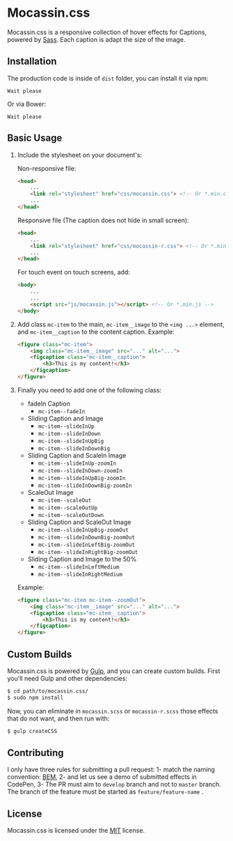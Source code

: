 # Mocassin.css

Mocassin.css is a responsive collection of hover effects for Captions, powered by [Sass](http://sass-lang.com/). Each caption is adapt the size of the image.

## Installation

The production code is inside of `dist` folder, you can install it via npm:
```
Wait please
```

Or via Bower:
```
Wait please
```

## Basic Usage

1. Include the stylesheet on your document's:

	Non-responsive file:

	```html
	<head>
		...
		<link rel="stylesheet" href="css/mocassin.css"> <!-- Or *.min.css -->
		...
	</head>
	```

	Responsive file (The caption does not hide in small screen):

	```html
	<head>
		...
		<link rel="stylesheet" href="css/mocassin-r.css"> <!-- Or *.min.css -->
		...
	</head>
	```

	For touch event on touch screens, add:

	```html
	<body>
		...
		...		
		<script src="js/mocassin.js"></script> <!-- Or *.min.js -->
	</body>
	```

2. Add class `mc-item` to the main, `mc-item__image` to the `<img ...>` element, and `mc-item__caption` to the content caption.
	Example:

	```html
	<figure class="mc-item">
		<img class="mc-item__image" src="..." alt="...">
		<figcaption class="mc-item__caption">
			<h3>This is my content!</h3>
		</figcaption>
	</figure>
	```

3. Finally you need to add one of the following class:

	* fadeIn Caption
		* `mc-item--fadeIn`
	* Sliding Caption and Image
		* `mc-item--slideInUp`
		* `mc-item--slideInDown`
		* `mc-item--slideInUpBig`
		* `mc-item--slideInDownBig`
	* Sliding Caption and ScaleIn Image
		* `mc-item--slideInUp-zoomIn`
		* `mc-item--slideInDown-zoomIn`
		* `mc-item--slideInUpBig-zoomIn`
		* `mc-item--slideInDownBig-zoomIn`
	* ScaleOut Image
		* `mc-item--scaleOut`
		* `mc-item--scaleOutUp`
		* `mc-item--scaleOutDown`
	* Sliding Caption and ScaleOut Image
		* `mc-item--slideInUpBig-zoomOut`
		* `mc-item--slideInDownBig-zoomOut`
		* `mc-item--slideInLeftBig-zoomOut`
		* `mc-item--slideInRightBig-zoomOut`
	* Sliding Caption and Image to the 50%
		* `mc-item--slideInLeftMedium`
		* `mc-item--slideInRightMedium`

	Example:
	```html
	<figure class="mc-item mc-item--zoomOut">
		<img class="mc-item__image" src="..." alt="...">
		<figcaption class="mc-item__caption">
			<h3>This is my content!</h3>
		</figcaption>
	</figure>
	```

## Custom Builds

Mocassin.css is powered by [Gulp](http://gulpjs.com/), and you can create custom builds. First you'll need Gulp and other dependencies:

```bash
$ cd path/to/mocassin.css/
$ sudo npm install
```

Now, you can eliminate in `mocassin.scss` or `mocassin-r.scss` those effects that do not want, and then run with:

```bash
$ gulp createCSS
```

## Contributing

I only have three rules for submitting a pull request: 1- match the naming convention: [BEM](https://en.bem.info/methodology/), 2- and let us see a demo of submitted effects in CodePen, 3- The PR must aim to `develop` branch and not to `master` branch. The branch of the feature must be started as `feature/feature-name` .

## License

Mocassin.css is licensed under the [MIT](http://opensource.org/licenses/MIT) license.
